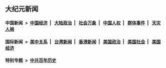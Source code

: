 ## 大纪元新闻

#### 中国新闻 &nbsp;>&nbsp; [中国经济](indexes/ncid283/README.md?05042045) &nbsp;| &nbsp; [大陆政治](indexes/ncid277/README.md?05042045) &nbsp;| &nbsp; [社会万象](indexes/ncid282/README.md?05042045) &nbsp;| &nbsp; [中国人权](indexes/ncid278/README.md?05042045) &nbsp;| &nbsp; [群体事件](indexes/ncid279/README.md?05042045) &nbsp;| &nbsp; [天灾人祸](indexes/ncid280/README.md?05042045)

#### 国际新闻 &nbsp;>&nbsp; [美中关系](indexes/nf1412576/README.md?05042045) &nbsp;| &nbsp; [台湾新闻](indexes/ncid1349361/README.md?05042045) &nbsp;| &nbsp; [香港新闻](indexes/ncid1349362/README.md?05042045) &nbsp;| &nbsp; [美国政治](indexes/ncid1078159/README.md?05042045) &nbsp;| &nbsp; [美国社会](indexes/ncid1078160/README.md?05042045) &nbsp;| &nbsp; [美国经济](indexes/ncid1078158/README.md?05042045)

#### 特别专题 &nbsp;>&nbsp; [中共百年历史](https://github.com/easy2view/epoch-special/blob/master/README.md?05042045)  
